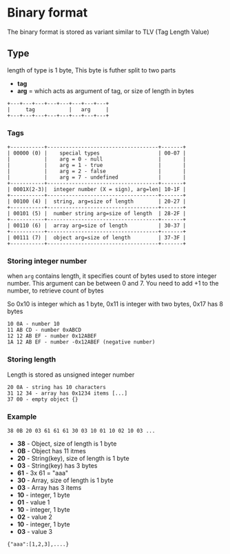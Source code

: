 # Binary format

The binary format is stored as variant similar to TLV (Tag Length Value)

## Type

length of type is 1 byte, This byte is futher split to two parts

* **tag**
* **arg** = which acts as argument of tag, or size of length in bytes

```
+---+---+---+---+---+---+---+---+
|     tag           |   arg     |
+---+---+---+---+---+---+---+---+
```

### Tags
```
+-----------+------------------------------------+-------+
| 00000 (0) |    special types                   | 00-07 |
|           |    arg = 0 - null                  |       |
|           |    arg = 1 - true                  |       |
|           |    arg = 2 - false                 |       |
|           |    arg = 7 - undefined             |       |
+-----------+------------------------------------+-------+
| 0001X(2-3)|  integer number (X = sign), arg=len| 10-1F |
+-----------+------------------------------------+-------+
| 00100 (4) |  string, arg=size of length        | 20-27 |
+-----------+------------------------------------+-------+
| 00101 (5) |  number string arg=size of length  | 28-2F |
+-----------+------------------------------------+-------+
| 00110 (6) |  array arg=size of length          | 30-37 |
+-----------+------------------------------------+-------+
| 00111 (7) |  object arg=size of length         | 37-3F |
+-----------+------------------------------------+-------+
```
### Storing integer number 

when `arg` contains length, it specifies count of bytes used to store integer
 number. This argument can be between 0 and 7. You need to add +1 to the
 number, to retrieve count of bytes
 
 So 0x10 is integer which as 1 byte, 0x11 is integer with two bytes, 0x17 has 8 bytes
 
```
10 0A - number 10
11 AB CD - number 0xABCD
12 12 AB EF - number 0x12ABEF
1A 12 AB EF - number -0x12ABEF (negative number)
```
 
### Storing length

Length is stored as unsigned integer number

```
20 0A - string has 10 characters 
31 12 34 - array has 0x1234 items [...]
37 00 - empty object {}
```

### Example

```
38 0B 20 03 61 61 61 30 03 10 01 10 02 10 03 ...
```
* **38** - Object, size of length is 1 byte
* **0B** - Object has 11 itmes
* **20** - String(key), size of length is 1 byte 
* **03** - String(key) has 3 bytes
* **61** - 3x 61 = "aaa"
* **30** - Array, size of length is 1 byte
* **03** - Array has 3 items
* **10** - integer, 1 byte
* **01** - value 1
* **10** - integer, 1 byte
* **02** - value 2
* **10** - integer, 1 byte
* **03** - value 3

```
{"aaa":[1,2,3],....}
```

